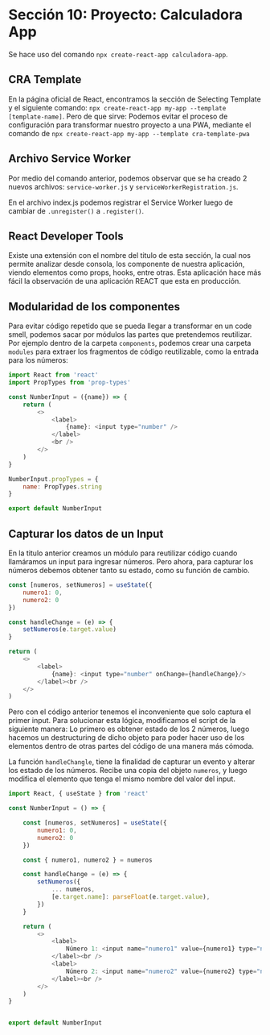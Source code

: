 # Sección 10: Proyecto: Calculadora App

Se hace uso del comando `npx create-react-app calculadora-app`.

## CRA Template

En la página oficial de React, encontramos la sección de Selecting Template y el siguiente comando: `npx create-react-app my-app --template [template-name]`. Pero de que sirve: Podemos evitar el proceso de configuración para transformar nuestro proyecto a una PWA, mediante el comando de `npx create-react-app my-app --template cra-template-pwa`

## Archivo Service Worker

Por medio del comando anterior, podemos observar que se ha creado 2 nuevos archivos: `service-worker.js` y `serviceWorkerRegistration.js`.

En el archivo index.js podemos registrar el Service Worker luego de cambiar de `.unregister()` a `.register()`.

## React Developer Tools

Existe una extensión con el nombre del titulo de esta sección, la cual nos permite analizar desde consola, los componente de nuestra aplicación, viendo elementos como props, hooks, entre otras. Esta aplicación hace más fácil la observación de una aplicación REACT que esta en producción.

## Modularidad de los componentes

Para evitar código repetido que se pueda llegar a transformar en un code smell, podemos sacar por módulos las partes que pretendemos reutilizar. Por ejemplo dentro de la carpeta `components`, podemos crear una carpeta `modules` para extraer los fragmentos de código reutilizable, como la entrada para los números:

```js
import React from 'react'
import PropTypes from 'prop-types'

const NumberInput = ({name}) => {
    return (
        <>
            <label> 
                {name}: <input type="number" />
            </label>
            <br />
        </>
    )
}

NumberInput.propTypes = {
    name: PropTypes.string
}

export default NumberInput
```

## Capturar los datos de un Input

En la titulo anterior creamos un módulo para reutilizar código cuando llamáramos un input para ingresar números. Pero ahora, para capturar los números debemos obtener tanto su estado, como su función de cambio.

```js
const [numeros, setNumeros] = useState({
    numero1: 0,
    numero2: 0
})

const handleChange = (e) => {
    setNumeros(e.target.value)
}

return (
    <>
        <label> 
            {name}: <input type="number" onChange={handleChange}/>
        </label><br />
    </>
)
```

Pero con el código anterior tenemos el inconveniente que solo captura el primer input. Para solucionar esta lógica, modificamos el script de la siguiente manera: Lo primero es obtener estado de los 2 números, luego hacemos un destructuring de dicho objeto para poder hacer uso de los elementos dentro de otras partes del código de una manera más cómoda.

La función `handleChangle`, tiene la finalidad de capturar un evento y alterar los estado de los números. Recibe una copia del objeto `numeros`, y luego modifica el elemento que tenga el mismo nombre del valor del input.

```js
import React, { useState } from 'react'

const NumberInput = () => {

    const [numeros, setNumeros] = useState({
        numero1: 0,
        numero2: 0
    })

    const { numero1, numero2 } = numeros

    const handleChange = (e) => {
        setNumeros({
            ... numeros, 
            [e.target.name]: parseFloat(e.target.value),
        })
    }

    return (
        <>
            <label>
                Número 1: <input name="numero1" value={numero1} type="number" onChange={handleChange} />
            </label><br />
            <label>
                Número 2: <input name="numero2" value={numero2} type="number" onChange={handleChange} />
            </label><br />
        </>
    )
}


export default NumberInput
```
